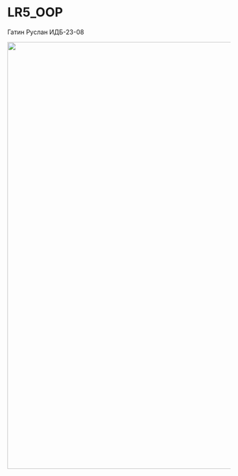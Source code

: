 # LR5_OOP
Гатин Руслан ИДБ-23-08

<img src="https://media1.tenor.com/m/HnJ-a1i_Bp8AAAAd/patrick-bateman-sigma.gif" width="683" height="963.5524079320113">
